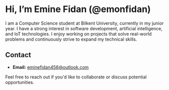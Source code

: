# Hi, I’m Emine Fidan (@emonfidan)

I am a Computer Science student at Bilkent University, currently in my junior year. I have a strong interest in software development, artificial intelligence, and IoT technologies. I enjoy working on projects that solve real-world problems and continuously strive to expand my technical skills.

## Contact
- **Email:** [eminefidan456@outlook.com](mailto:eminefidan456@outlook.com)

Feel free to reach out if you'd like to collaborate or discuss potential opportunities.
